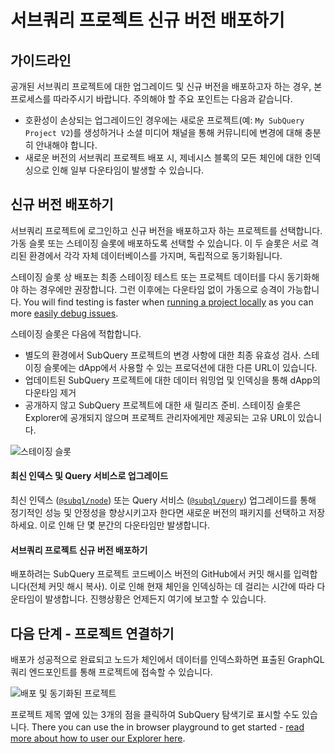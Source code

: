 # 서브쿼리 프로젝트 신규 버전 배포하기

## 가이드라인

공개된 서브쿼리 프로젝트에 대한 업그레이드 및 신규 버전을 배포하고자 하는 경우, 본 프로세스를 따라주시기 바랍니다. 주의해야 할 주요 포인트는 다음과 같습니다.

- 호환성이 손상되는 업그레이드인 경우에는 새로운 프로젝트(예: `My SubQuery Project V2`)를 생성하거나 소셜 미디어 채널을 통해 커뮤니티에 변경에 대해 충분히 안내해야 합니다.
- 새로운 버전의 서브쿼리 프로젝트 배포 시, 제네시스 블록의 모든 체인에 대한 인덱싱으로 인해 일부 다운타임이 발생할 수 있습니다.

## 신규 버전 배포하기

서브쿼리 프로젝트에 로그인하고 신규 버전을 배포하고자 하는 프로젝트를 선택합니다. 가동 슬롯 또는 스테이징 슬롯에 배포하도록 선택할 수 있습니다. 이 두 슬롯은 서로 격리된 환경에서 각각 자체 데이터베이스를 가지며, 독립적으로 동기화됩니다.

스테이징 슬롯 상 배포는 최종 스테이징 테스트 또는 프로젝트 데이터를 다시 동기화해야 하는 경우에만 권장합니다. 그런 이후에는 다운타임 없이 가동으로 승격이 가능합니다. You will find testing is faster when [running a project locally](../run_publish/run.md) as you can more [easily debug issues](../academy/tutorials_examples/debug-projects.md).

스테이징 슬롯은 다음에 적합합니다.

- 별도의 환경에서 SubQuery 프로젝트의 변경 사항에 대한 최종 유효성 검사. 스테이징 슬롯에는 dApp에서 사용할 수 있는 프로덕션에 대한 다른 URL이 있습니다.
- 업데이트된 SubQuery 프로젝트에 대한 데이터 워밍업 및 인덱싱을 통해 dApp의 다운타임 제거
- 공개하지 않고 SubQuery 프로젝트에 대한 새 릴리즈 준비. 스테이징 슬롯은 Explorer에 공개되지 않으며 프로젝트 관리자에게만 제공되는 고유 URL이 있습니다.

![스테이징 슬롯](/assets/img/staging_slot.png)

#### 최신 인덱스 및 Query 서비스로 업그레이드

최신 인덱스 ([`@subql/node`](https://www.npmjs.com/package/@subql/node)) 또는 Query 서비스 ([`@subql/query`](https://www.npmjs.com/package/@subql/query)) 업그레이드를 통해 정기적인 성능 및 안정성을 향상시키고자 한다면 새로운 버전의 패키지를 선택하고 저장하세요. 이로 인해 단 몇 분간의 다운타임만 발생합니다.

#### 서브쿼리 프로젝트 신규 버전 배포하기

배포하려는 SubQuery 프로젝트 코드베이스 버전의 GitHub에서 커밋 해시를 입력합니다(전체 커밋 해시 복사). 이로 인해 현재 체인을 인덱싱하는 데 걸리는 시간에 따라 다운타임이 발생합니다. 진행상황은 언제든지 여기에 보고할 수 있습니다.

## 다음 단계 - 프로젝트 연결하기

배포가 성공적으로 완료되고 노드가 체인에서 데이터를 인덱스화하면 표출된 GraphQL 쿼리 엔드포인트를 통해 프로젝트에 접속할 수 있습니다.

![배포 및 동기화된 프로젝트](/assets/img/projects-deploy-sync.png)

프로젝트 제목 옆에 있는 3개의 점을 클릭하여 SubQuery 탐색기로 표시할 수도 있습니다. There you can use the in browser playground to get started - [read more about how to user our Explorer here](../run_publish/query.md).
